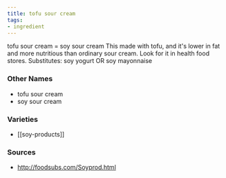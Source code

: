 ```yaml
---
title: tofu sour cream
tags:
- ingredient
---
```

tofu sour cream = soy sour cream This made with tofu, and it's lower in fat and more nutritious than ordinary sour cream. Look for it in health food stores. Substitutes: soy yogurt OR soy mayonnaise

### Other Names

* tofu sour cream
* soy sour cream

### Varieties

* [[soy-products]]

### Sources
* http://foodsubs.com/Soyprod.html
